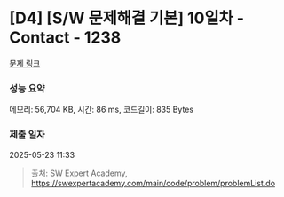 # [D4] [S/W 문제해결 기본] 10일차 - Contact - 1238 

[문제 링크](https://swexpertacademy.com/main/code/problem/problemDetail.do?contestProbId=AV15B1cKAKwCFAYD) 

### 성능 요약

메모리: 56,704 KB, 시간: 86 ms, 코드길이: 835 Bytes

### 제출 일자

2025-05-23 11:33



> 출처: SW Expert Academy, https://swexpertacademy.com/main/code/problem/problemList.do
